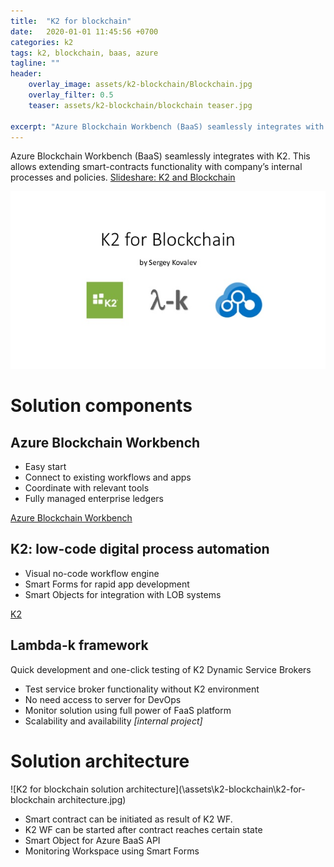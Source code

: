 ```yaml
---
title:  "K2 for blockchain"
date:   2020-01-01 11:45:56 +0700
categories: k2
tags: k2, blockchain, baas, azure
tagline: ""
header:
    overlay_image: assets/k2-blockchain/Blockchain.jpg
    overlay_filter: 0.5
    teaser: assets/k2-blockchain/blockchain teaser.jpg

excerpt: "Azure Blockchain Workbench (BaaS) seamlessly integrates with K2"
---
```


Azure Blockchain Workbench (BaaS) seamlessly integrates with K2. This allows extending smart-contracts functionality with company’s internal processes and policies. [Slideshare: K2 and Blockchain](https://www.slideshare.net/SergeyKovalev2/k2-for-blockchain/)

![K2 and Blockchain](/assets/k2-blockchain/k2-for-blockchain.jpg)

# Solution components

## Azure Blockchain Workbench

* Easy start
* Connect to existing workflows and apps
* Coordinate with relevant tools
* Fully managed enterprise ledgers

[Azure Blockchain Workbench](https://azure.microsoft.com/en-us/features/blockchain-workbench/)

## K2: low-code digital process automation
* Visual no-code workflow engine
* Smart Forms for rapid app development
* Smart Objects for integration with LOB systems

[K2](https://k2.com)

## Lambda-k framework
Quick development and one-click testing of K2 Dynamic Service Brokers
* Test service broker functionality without K2 environment
* No need access to server for DevOps
* Monitor solution using full power of FaaS platform
* Scalability and availability
*[internal project]*

# Solution architecture

![K2 for blockchain solution architecture](\assets\k2-blockchain\k2-for-blockchain architecture.jpg)

* Smart contract can be initiated as result of K2 WF.
* K2 WF can be started after contract reaches certain state
* Smart Object for Azure BaaS API
* Monitoring Workspace using Smart Forms